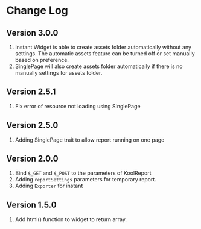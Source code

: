 # Change Log

## Version 3.0.0

1. Instant Widget is able to create assets folder automatically without any settings. The automatic assets feature can be turned off or set manually based on preference.
2. SinglePage will also create assets folder automatically if there is no manually settings for assets folder.

## Version 2.5.1

1. Fix error of resource not loading using SinglePage 

## Version 2.5.0

1. Adding SinglePage trait to allow report running on one page

## Version 2.0.0

1. Bind `$_GET` and `$_POST` to the parameters of KoolReport
2. Adding `reportSettings` parameters for temporary report.
3. Adding `Exporter` for instant

## Version 1.5.0
1. Add html() function to widget to return array.